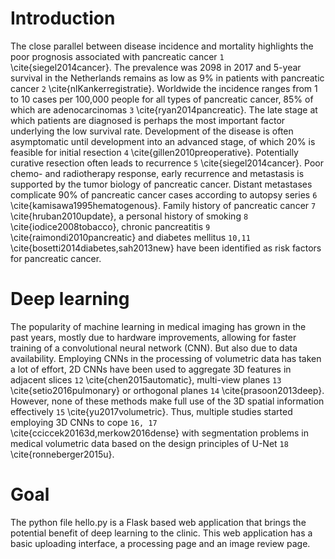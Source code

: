 # Introduction

The close parallel between disease incidence and mortality highlights the poor prognosis associated with pancreatic cancer `1` \cite{siegel2014cancer}. The prevalence was 2098 in 2017 and 5-year survival in the Netherlands remains as low as 9\% in patients with pancreatic cancer `2` \cite{nlKankerregistratie}. Worldwide the incidence ranges from 1 to 10 cases per 100,000 people for all types of pancreatic cancer, 85\% of which are adenocarcinomas `3` \cite{ryan2014pancreatic}. The late stage at which patients are diagnosed is perhaps the most important factor underlying the low survival rate. Development of the disease is often asymptomatic until development into an advanced stage, of which 20\% is feasible for initial resection `4` \cite{gillen2010preoperative}. Potentially curative resection often leads to recurrence `5` \cite{siegel2014cancer}. Poor chemo- and radiotherapy response, early recurrence and metastasis is supported by the tumor biology of pancreatic cancer. Distant metastases complicate 90\% of pancreatic cancer cases according to autopsy series `6` \cite{kamisawa1995hematogenous}. Family history of pancreatic cancer `7` \cite{hruban2010update}, a personal history of smoking `8` \cite{iodice2008tobacco}, chronic pancreatitis `9` \cite{raimondi2010pancreatic} and diabetes mellitus `10,11` \cite{bosetti2014diabetes,sah2013new} have been identified as risk factors for pancreatic cancer.

# Deep learning
The popularity of machine learning in medical imaging has grown in the past years, mostly due to hardware improvements, allowing for faster training of a convolutional neural network (CNN). But also due to data availability. 
Employing CNNs in the processing of volumetric data has taken a lot of effort, 2D CNNs have been used to aggregate 3D features in adjacent slices `12` \cite{chen2015automatic}, multi-view planes `13` \cite{setio2016pulmonary} or orthogonal planes `14` \cite{prasoon2013deep}. However, none of these methods make full use of the 3D spatial information effectively `15` \cite{yu2017volumetric}. Thus, multiple studies started employing 3D CNNs to cope `16, 17` \cite{cciccek20163d,merkow2016dense} with segmentation problems in medical volumetric data based on the design principles of U-Net `18` \cite{ronneberger2015u}.

# Goal
The python file hello.py is a Flask based web application that brings the potential benefit of deep learning to the clinic. This web application has a basic uploading interface, a processing page and an image review page. 
